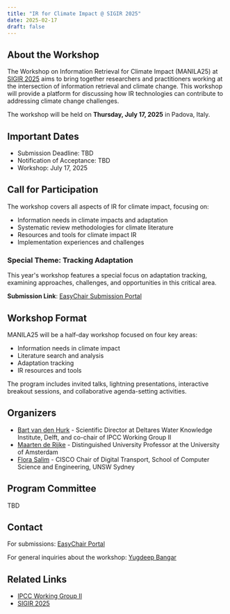 ```yaml
---
title: "IR for Climate Impact @ SIGIR 2025"
date: 2025-02-17
draft: false
---
```


## About the Workshop

The Workshop on Information Retrieval for Climate Impact (MANILA25) at [SIGIR 2025](https://sigir2025.dei.unipd.it/) aims to bring together researchers and practitioners working at the intersection of information retrieval and climate change. This workshop will provide a platform for discussing how IR technologies can contribute to addressing climate change challenges.

The workshop will be held on **Thursday, July 17, 2025** in Padova, Italy.

## Important Dates

- Submission Deadline: TBD
- Notification of Acceptance: TBD
- Workshop: July 17, 2025

## Call for Participation

The workshop covers all aspects of IR for climate impact, focusing on:
- Information needs in climate impacts and adaptation
- Systematic review methodologies for climate literature
- Resources and tools for climate impact IR
- Implementation experiences and challenges

### Special Theme: Tracking Adaptation
This year's workshop features a special focus on adaptation tracking, examining approaches, challenges, and opportunities in this critical area.

**Submission Link**: [EasyChair Submission Portal](https://easychair.org/my/conference?conf=manila25)

## Workshop Format

MANILA25 will be a half-day workshop focused on four key areas:
- Information needs in climate impact
- Literature search and analysis
- Adaptation tracking
- IR resources and tools

The program includes invited talks, lightning presentations, interactive breakout sessions, and collaborative agenda-setting activities.

## Organizers

- [Bart van den Hurk](https://www.ipcc.ch/people/bart-van-den-hurk/) - Scientific Director at Deltares Water Knowledge Institute, Delft, and co-chair of IPCC Working Group II
- [Maarten de Rijke](https://staff.fnwi.uva.nl/m.derijke/) - Distinguished University Professor at the University of Amsterdam
- [Flora Salim](https://www.unsw.edu.au/staff/flora-salim) - CISCO Chair of Digital Transport, School of Computer Science and Engineering, UNSW Sydney

## Program Committee

TBD

## Contact

For submissions: [EasyChair Portal](https://easychair.org/my/conference?conf=manila25)

For general inquiries about the workshop: [Yugdeep Bangar](mailto:yugdeep.bangar@deltares.nl)

## Related Links
- [IPCC Working Group II](https://www.ipcc.ch/working-group/wg2/)
- [SIGIR 2025](https://sigir2025.dei.unipd.it/)
